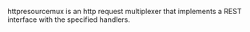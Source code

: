 httpresourcemux is an http request multiplexer that implements a REST interface with the specified handlers.
